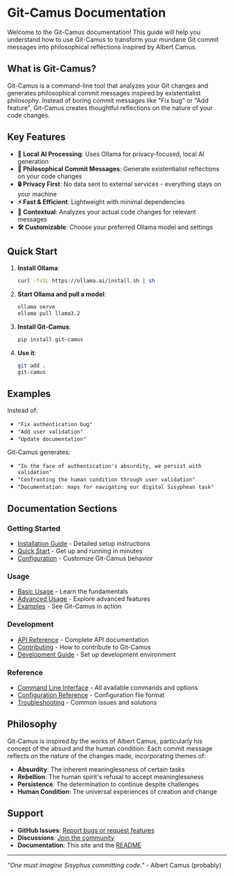 # Git-Camus Documentation

Welcome to the Git-Camus documentation! This guide will help you understand how to use Git-Camus to transform your mundane Git commit messages into philosophical reflections inspired by Albert Camus.

## What is Git-Camus?

Git-Camus is a command-line tool that analyzes your Git changes and generates philosophical commit messages inspired by existentialist philosophy. Instead of boring commit messages like "Fix bug" or "Add feature", Git-Camus creates thoughtful reflections on the nature of your code changes.

## Key Features

- **🤖 Local AI Processing**: Uses Ollama for privacy-focused, local AI generation
- **📝 Philosophical Commit Messages**: Generate existentialist reflections on your code changes
- **🔒 Privacy First**: No data sent to external services - everything stays on your machine
- **⚡ Fast & Efficient**: Lightweight with minimal dependencies
- **🎯 Contextual**: Analyzes your actual code changes for relevant messages
- **🛠️ Customizable**: Choose your preferred Ollama model and settings

## Quick Start

1. **Install Ollama**:
   ```bash
   curl -fsSL https://ollama.ai/install.sh | sh
   ```

2. **Start Ollama and pull a model**:
   ```bash
   ollama serve
   ollama pull llama3.2
   ```

3. **Install Git-Camus**:
   ```bash
   pip install git-camus
   ```

4. **Use it**:
   ```bash
   git add .
   git-camus
   ```

## Examples

Instead of:
- `"Fix authentication bug"`
- `"Add user validation"`
- `"Update documentation"`

Git-Camus generates:
- `"In the face of authentication's absurdity, we persist with validation"`
- `"Confronting the human condition through user validation"`
- `"Documentation: maps for navigating our digital Sisyphean task"`

## Documentation Sections

### Getting Started
- [Installation Guide](installation.md) - Detailed setup instructions
- [Quick Start](quickstart.md) - Get up and running in minutes
- [Configuration](configuration.md) - Customize Git-Camus behavior

### Usage
- [Basic Usage](usage.md) - Learn the fundamentals
- [Advanced Usage](advanced.md) - Explore advanced features
- [Examples](examples.md) - See Git-Camus in action

### Development
- [API Reference](api.md) - Complete API documentation
- [Contributing](contributing.md) - How to contribute to Git-Camus
- [Development Guide](development.md) - Set up development environment

### Reference
- [Command Line Interface](cli.md) - All available commands and options
- [Configuration Reference](config.md) - Configuration file format
- [Troubleshooting](troubleshooting.md) - Common issues and solutions

## Philosophy

Git-Camus is inspired by the works of Albert Camus, particularly his concept of the absurd and the human condition. Each commit message reflects on the nature of the changes made, incorporating themes of:

- **Absurdity**: The inherent meaninglessness of certain tasks
- **Rebellion**: The human spirit's refusal to accept meaninglessness
- **Persistence**: The determination to continue despite challenges
- **Human Condition**: The universal experiences of creation and change

## Support

- **GitHub Issues**: [Report bugs or request features](https://github.com/rachlenko/git-camus/issues)
- **Discussions**: [Join the community](https://github.com/rachlenko/git-camus/discussions)
- **Documentation**: This site and the [README](https://github.com/rachlenko/git-camus)

---

*"One must imagine Sisyphus committing code."* - Albert Camus (probably)